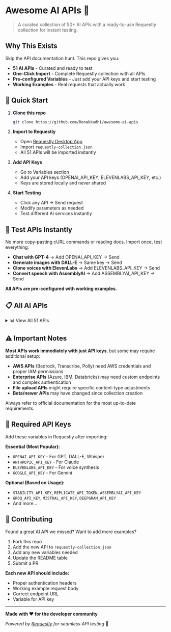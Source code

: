 # Awesome AI APIs 🤖

> A curated collection of 50+ AI APIs with a ready-to-use Requestly collection for instant testing.

## Why This Exists

Skip the API documentation hunt. This repo gives you:
- **51 AI APIs** - Curated and ready to test
- **One-Click Import** - Complete Requestly collection with all APIs
- **Pre-configured Variables** - Just add your API keys and start testing
- **Working Examples** - Real requests that actually work

## 🚀 Quick Start

1. **Clone this repo**
   ```bash
   git clone https://github.com/Ronakkadhi/awesome-ai-apis
   ```

2. **Import to Requestly**
   - Open [Requestly Desktop App](https://requestly.io/desktop/)
   - Import `requestly-collection.json`
   - All 51 APIs will be imported instantly

3. **Add API Keys**
   - Go to Variables section
   - Add your API keys (OPENAI_API_KEY, ELEVENLABS_API_KEY, etc.)
   - Keys are stored locally and never shared

4. **Start Testing**
   - Click any API → Send request
   - Modify parameters as needed
   - Test different AI services instantly

## 🛝 Test APIs Instantly

No more copy-pasting cURL commands or reading docs. Import once, test everything:

- **Chat with GPT-4** → Add OPENAI_API_KEY → Send
- **Generate images with DALL-E** → Same key → Send  
- **Clone voices with ElevenLabs** → Add ELEVENLABS_API_KEY → Send
- **Convert speech with AssemblyAI** → Add ASSEMBLYAI_API_KEY → Send

**All APIs are pre-configured with working examples.**

## 📋 All AI APIs

<details>
<summary>📊 View All 51 APIs</summary>

| Name | Type | Use Cases | Official Docs |
|------|------|-----------|---------------|
| OpenAI Chat Completions | Chat LLM | General conversation, Q&A, reasoning | [Docs](https://platform.openai.com/docs/api-reference/chat) |
| Anthropic Claude | Chat LLM | General conversation, Q&A, reasoning | [Docs](https://docs.anthropic.com/claude/reference/messages_post) |
| Google Gemini | Multimodal LLM | General conversation, Q&A, reasoning | [Docs](https://ai.google.dev/api/rest) |
| Mistral | Chat LLM | General conversation, Q&A, reasoning | [Docs](https://docs.mistral.ai/api/) |
| Cohere | Chat LLM | General conversation, Q&A, reasoning | [Docs](https://docs.cohere.com/reference/chat) |
| AI21 Labs | Chat LLM | General conversation, Q&A, reasoning | [Docs](https://docs.ai21.com/reference/jamba-complete-api-ref) |
| Perplexity | Chat LLM | General conversation, Q&A, reasoning | [Docs](https://docs.perplexity.ai/reference/post_chat_completions) |
| OpenRouter | LLM Router | Aggregator | [Docs](https://openrouter.ai/docs) |
| Together AI | Chat LLM | General conversation, Q&A, reasoning | [Docs](https://docs.together.ai/reference/chat-completions) |
| Groq | Chat LLM | General conversation, Q&A, reasoning | [Docs](https://console.groq.com/docs/quickstart) |
| DeepSeek | Chat LLM | General conversation, Q&A, reasoning | [Docs](https://platform.deepseek.com/api-docs/) |
| xAI Grok | Chat LLM | General conversation, Q&A, reasoning | [Docs](https://docs.x.ai/api) |
| NVIDIA NIM | Chat LLM | General conversation, Q&A, reasoning | [Docs](https://docs.nvidia.com/nim/) |
| Amazon Bedrock | Model Hub | General conversation, Q&A, reasoning | [Docs](https://docs.aws.amazon.com/bedrock/latest/userguide/what-is-bedrock.html) |
| Azure OpenAI | Chat LLM | General conversation, Q&A, reasoning | [Docs](https://learn.microsoft.com/en-us/azure/ai-services/openai/) |
| IBM watsonx.ai | Chat LLM | General conversation, Q&A, reasoning | [Docs](https://cloud.ibm.com/apidocs/watsonx-ai) |
| Databricks Mosaic AI | Gateway | General conversation, Q&A, reasoning | [Docs](https://docs.databricks.com/en/machine-learning/model-serving/ai-gateway.html) |
| OpenAI DALL·E | Image Generation | Image Generation | [Docs](https://platform.openai.com/docs/api-reference/images) |
| Stability AI | Image Generation | Image Generation | [Docs](https://platform.stability.ai/docs/api-reference) |
| Replicate | Model Inference | AI Aggregator | [Docs](https://replicate.com/docs/reference/http) |
| Hugging Face | Model Inference | AI Aggregator | [Docs](https://huggingface.co/docs/api-inference) |
| OpenAI Speech-to-Text | Speech-to-Text | Speech Transcription | [Docs](https://platform.openai.com/docs/api-reference/audio) |
| OpenAI Text-to-Speech | Text-to-Speech | Speech Synthesis | [Docs](https://platform.openai.com/docs/api-reference/audio) |
| Deepgram | Speech-to-Text | Speech Transcription | [Docs](https://developers.deepgram.com/reference/listen-live) |
| AssemblyAI | Speech-to-Text | Speech Transcription | [Docs](https://www.assemblyai.com/docs/api-reference) |
| Speechmatics | Speech-to-Text | Speech Transcription | [Docs](https://docs.speechmatics.com/introduction) |
| ElevenLabs | Text-to-Speech | Speech Synthesis | [Docs](https://elevenlabs.io/docs/api-reference) |
| PlayHT | Text-to-Speech | Speech Synthesis | [Docs](https://docs.play.ht/reference/api-getting-started) |
| GPT-4o | Multimodal | Text + Image + Audio | [Docs](https://platform.openai.com/docs/models/gpt-4o) |
| Gemini Vision | Multimodal | Text + Image | [Docs](https://ai.google.dev/gemini-api/docs/vision) |
| Perplexity Vision | Multimodal | Text + Image | [Docs](https://docs.perplexity.ai/reference/post_chat_completions) |
| NVIDIA NIM Multimodal | Multimodal | Text + Image | [Docs](https://docs.nvidia.com/nim/) |
| Poe | Chat LLM | AI Aggregator | [Docs](https://developer.poe.com/server-bots/quick-start) |
| Meta LLaMA 2 | Chat LLM | General conversation, Q&A, reasoning | [Docs](https://llama.meta.com/docs/) |
| Stability AI Retro | Image-to-Image | Image Generation | [Docs](https://platform.stability.ai/docs/api-reference) |
| OpenAI Image Edits | Image Edit | Image Generation | [Docs](https://platform.openai.com/docs/api-reference/images/createEdit) |
| OpenAI Image Variations | Image Variation | Image Generation | [Docs](https://platform.openai.com/docs/api-reference/images/createVariation) |
| Replicate Text-to-Image | Image Generation | Image Generation | [Docs](https://replicate.com/docs/reference/http) |
| Runway Gen-2 | Video Generation | Video Generation | [Docs](https://docs.runwayml.com/reference/inferences) |
| Amazon Transcribe | Speech-to-Text | Speech Transcription | [Docs](https://docs.aws.amazon.com/transcribe/) |
| Amazon Polly | Text-to-Speech | Speech Synthesis | [Docs](https://docs.aws.amazon.com/polly/) |
| ElevenLabs Voice Cloning | Voice Synthesis | Voice Cloning | [Docs](https://elevenlabs.io/docs/api-reference) |
| Play.ht Voice API | Voice Synthesis | Voice Synthesis | [Docs](https://docs.play.ht/reference/api-getting-started) |
| Rev.ai | Speech-to-Text | Speech Transcription | [Docs](https://docs.rev.ai/api/asynchronous/) |
| Whisper API | Speech Transcription | Speech Transcription | [Docs](https://platform.openai.com/docs/api-reference/audio) |
| AssemblyAI Summarize | Audio Summary | Speech Analysis | [Docs](https://www.assemblyai.com/docs/api-reference) |
| Descript Overdub | Voice Cloning | Voice Synthesis | [Docs](https://www.descript.com/api) |
| OpenAI Audio Translations | Speech Translation | Speech Translation | [Docs](https://platform.openai.com/docs/api-reference/audio) |
| Azure Speech-to-Text | Speech-to-Text | Speech Transcription | [Docs](https://docs.microsoft.com/en-us/azure/cognitive-services/speech-service/) |
| Azure Text-to-Speech | Text-to-Speech | Speech Synthesis | [Docs](https://docs.microsoft.com/en-us/azure/cognitive-services/speech-service/) |
| Murf AI Voice | Voiceover Generation | Speech Synthesis | [Docs](https://murf.ai/resources/api-documentation/) |

</details>

## ⚠️ Important Notes

**Most APIs work immediately with just API keys**, but some may require additional setup:

- **AWS APIs** (Bedrock, Transcribe, Polly) need AWS credentials and proper IAM permissions
- **Enterprise APIs** (Azure, IBM, Databricks) may need custom endpoints and complex authentication  
- **File upload APIs** might require specific content-type adjustments
- **Beta/newer APIs** may have changed since collection creation

Always refer to official documentation for the most up-to-date requirements.

## 🔑 Required API Keys

Add these variables in Requestly after importing:

**Essential (Most Popular):**
- `OPENAI_API_KEY` - For GPT, DALL-E, Whisper
- `ANTHROPIC_API_KEY` - For Claude  
- `ELEVENLABS_API_KEY` - For voice synthesis
- `GOOGLE_API_KEY` - For Gemini

**Optional (Based on Usage):**
- `STABILITY_API_KEY`, `REPLICATE_API_TOKEN`, `ASSEMBLYAI_API_KEY`
- `GROQ_API_KEY`, `MISTRAL_API_KEY`, `DEEPGRAM_API_KEY`
- And more... 

</details>

## 🤝 Contributing

Found a great AI API we missed? Want to add more examples?

1. Fork this repo
2. Add the new API to `requestly-collection.json`
3. Add any new variables needed
4. Update the README table
5. Submit a PR

**Each new API should include:**
- Proper authentication headers
- Working example request body
- Correct endpoint URL
- Variable for API key

---

**Made with ❤️ for the developer community**

*Powered by [Requestly](https://requestly.io) for seamless API testing* 🚀
